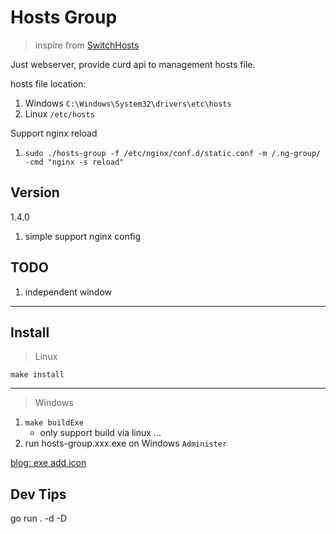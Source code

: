# Hosts Group
> inspire from [SwitchHosts](https://oldj.github.io/SwitchHosts/)

Just webserver, provide curd api to management hosts file.

hosts file location:
1. Windows `C:\Windows\System32\drivers\etc\hosts`
1. Linux `/etc/hosts`

Support nginx reload
1. `sudo ./hosts-group -f /etc/nginx/conf.d/static.conf -m /.ng-group/ -cmd "nginx -s reload"`

## Version
1.4.0
1. simple support nginx config

## TODO
1. independent window

*******************
## Install
> Linux

`make install`

*******************

> Windows

1. `make buildExe`
    - only support build via linux ...
1. run hosts-group.xxx.exe on Windows `Administer`

[blog: exe add icon](https://blog.csdn.net/u014633966/article/details/82984037)

## Dev Tips
go run . -d -D
